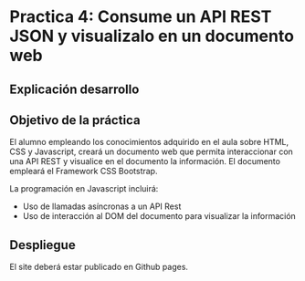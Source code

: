 # Practica 4: Consume un API REST JSON y visualizalo en un documento web

## Explicación desarrollo



## Objetivo de la práctica

El alumno empleando los conocimientos adquirido en el aula sobre
HTML, CSS y Javascript, creará un documento web que permita
interaccionar con una API REST y visualice en el documento la información.
El documento empleará el Framework CSS Bootstrap.

La programación en Javascript incluirá:

- Uso de llamadas asíncronas a un API Rest
- Uso de interacción al DOM del documento para visualizar la información

## Despliegue

El site deberá estar publicado en Github pages.
